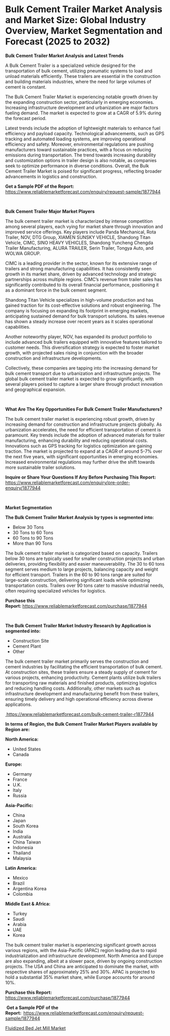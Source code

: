 <p><h1>Bulk Cement Trailer Market Analysis and Market Size: Global Industry Overview, Market Segmentation and Forecast (2025 to 2032)</h1></p><p><strong>Bulk Cement Trailer Market Analysis and Latest Trends</strong></p>
<p><p>A Bulk Cement Trailer is a specialized vehicle designed for the transportation of bulk cement, utilizing pneumatic systems to load and unload materials efficiently. These trailers are essential in the construction and building materials industries, where the need for large volumes of cement is constant.</p><p>The Bulk Cement Trailer Market is experiencing notable growth driven by the expanding construction sector, particularly in emerging economies. Increasing infrastructure development and urbanization are major factors fueling demand. The market is expected to grow at a CAGR of 5.9% during the forecast period. </p><p>Latest trends include the adoption of lightweight materials to enhance fuel efficiency and payload capacity. Technological advancements, such as GPS tracking and automated loading systems, are improving operational efficiency and safety. Moreover, environmental regulations are pushing manufacturers toward sustainable practices, with a focus on reducing emissions during transportation. The trend towards increasing durability and customization options in trailer design is also notable, as companies seek to optimize performance in diverse conditions. Overall, the Bulk Cement Trailer Market is poised for significant progress, reflecting broader advancements in logistics and construction.</p></p>
<p><strong>Get a Sample PDF of the Report:&nbsp;</strong> <a href="https://www.reliablemarketforecast.com/enquiry/request-sample/1877944?utm_campaign=3203&utm_medium=2&utm_source=Github&utm_content=ia&utm_term=11042025&utm_id=bulk-cement-trailer">https://www.reliablemarketforecast.com/enquiry/request-sample/1877944</a></p>
<p>&nbsp;</p>
<p><strong>Bulk Cement Trailer Major Market Players</strong></p>
<p><p>The bulk cement trailer market is characterized by intense competition among several players, each vying for market share through innovation and improved service offerings. Key players include Panda Mechanical, Rota Trailer, NOV, DTG Group, XIAMEN SUNSKY VEHICLE, Shandong Titan Vehicle, CIMC, SINO HEAVY VEHICLES, Shandong Yuncheng Chengda Trailer Manufacturing, ALURA TRAILER, Serin Trailer, Tongya Auto, and WOLWA GROUP.</p><p>CIMC is a leading provider in the sector, known for its extensive range of trailers and strong manufacturing capabilities. It has consistently seen growth in its market share, driven by advanced technology and strategic partnerships across multiple regions. CIMC’s revenue from trailer sales has significantly contributed to its overall financial performance, positioning it as a dominant force in the bulk cement segment.</p><p>Shandong Titan Vehicle specializes in high-volume production and has gained traction for its cost-effective solutions and robust engineering. The company is focusing on expanding its footprint in emerging markets, anticipating sustained demand for bulk transport solutions. Its sales revenue has shown a steady increase over recent years as it scales operational capabilities.</p><p>Another noteworthy player, NOV, has expanded its product portfolio to include advanced bulk trailers equipped with innovative features tailored to customer needs. This diversification strategy is expected to foster market growth, with projected sales rising in conjunction with the broader construction and infrastructure developments.</p><p>Collectively, these companies are tapping into the increasing demand for bulk cement transport due to urbanization and infrastructure projects. The global bulk cement trailer market is expected to grow significantly, with several players poised to capture a larger share through product innovation and geographical expansion.</p></p>
<p>&nbsp;</p>
<p><strong>What Are The Key Opportunities For Bulk Cement Trailer Manufacturers?</strong></p>
<p><p>The bulk cement trailer market is experiencing robust growth, driven by increasing demand for construction and infrastructure projects globally. As urbanization accelerates, the need for efficient transportation of cement is paramount. Key trends include the adoption of advanced materials for trailer manufacturing, enhancing durability and reducing operational costs. Innovations such as GPS tracking for logistics optimization are gaining traction. The market is projected to expand at a CAGR of around 5-7% over the next five years, with significant opportunities in emerging economies. Increased environmental regulations may further drive the shift towards more sustainable trailer solutions.</p></p>
<p><strong>Inquire or Share Your Questions If Any Before Purchasing This Report:</strong> <a href="https://www.reliablemarketforecast.com/enquiry/pre-order-enquiry/1877944?utm_campaign=3203&utm_medium=2&utm_source=Github&utm_content=ia&utm_term=11042025&utm_id=bulk-cement-trailer">https://www.reliablemarketforecast.com/enquiry/pre-order-enquiry/1877944</a></p>
<p>&nbsp;</p>
<p><strong>Market Segmentation</strong></p>
<p><strong>The Bulk Cement Trailer Market Analysis by types is segmented into:</strong></p>
<p><ul><li>Below 30 Tons</li><li>30 Tons to 60 Tons</li><li>60 Tons to 90 Tons</li><li>More than 90 Tons</li></ul></p>
<p><p>The bulk cement trailer market is categorized based on capacity. Trailers below 30 tons are typically used for smaller construction projects and urban deliveries, providing flexibility and easier maneuverability. The 30 to 60 tons segment serves medium to large projects, balancing capacity and weight for efficient transport. Trailers in the 60 to 90 tons range are suited for large-scale construction, delivering significant loads while optimizing transportation costs. Trailers over 90 tons cater to massive industrial needs, often requiring specialized vehicles for logistics.</p></p>
<p><strong>Purchase this Report:&nbsp;</strong><a href="https://www.reliablemarketforecast.com/purchase/1877944?utm_campaign=3203&utm_medium=2&utm_source=Github&utm_content=ia&utm_term=11042025&utm_id=bulk-cement-trailer">https://www.reliablemarketforecast.com/purchase/1877944</a></p>
<p>&nbsp;</p>
<p><strong>The Bulk Cement Trailer Market Industry Research by Application is segmented into:</strong></p>
<p><ul><li>Construction Site</li><li>Cement Plant</li><li>Other</li></ul></p>
<p><p>The bulk cement trailer market primarily serves the construction and cement industries by facilitating the efficient transportation of bulk cement. At construction sites, these trailers ensure a steady supply of cement for various projects, enhancing productivity. Cement plants utilize bulk trailers for transporting raw materials and finished products, optimizing logistics and reducing handling costs. Additionally, other markets such as infrastructure development and manufacturing benefit from these trailers, ensuring timely delivery and high operational efficiency across diverse applications.</p></p>
<p><a href="https://www.reliablemarketforecast.com/bulk-cement-trailer-r1877944?utm_campaign=3203&utm_medium=2&utm_source=Github&utm_content=ia&utm_term=11042025&utm_id=bulk-cement-trailer">&nbsp;https://www.reliablemarketforecast.com/bulk-cement-trailer-r1877944</a></p>
<p><strong>In terms of Region, the Bulk Cement Trailer Market Players available by Region are:</strong></p>
<p>
    <p> <strong> North America: </strong>
        <ul>
            <li>United States</li>
            <li>Canada</li>
        </ul>
        </p> 
    <p> <strong> Europe: </strong>
        <ul>
            <li>Germany</li>
            <li>France</li>
            <li>U.K.</li>
            <li>Italy</li>
            <li>Russia</li>
        </ul>
        </p> 
    <p> <strong> Asia-Pacific: </strong>
        <ul>
            <li>China</li>
            <li>Japan</li>
            <li>South Korea</li>
            <li>India</li>
            <li>Australia</li>
            <li>China Taiwan</li>
            <li>Indonesia</li>
            <li>Thailand</li>
            <li>Malaysia</li>
        </ul>
        </p> 
    <p> <strong> Latin America: </strong>
        <ul>
            <li>Mexico</li>
            <li>Brazil</li>
            <li>Argentina Korea</li>
            <li>Colombia</li>
        </ul>
        </p> 
    <p> <strong> Middle East & Africa: </strong>
        <ul>
            <li>Turkey</li>
            <li>Saudi</li>
            <li>Arabia</li>
            <li>UAE</li>
            <li>Korea</li>
        </ul>
    </p>
    </p>
<p><p>The bulk cement trailer market is experiencing significant growth across various regions, with the Asia-Pacific (APAC) region leading due to rapid industrialization and infrastructure development. North America and Europe are also expanding, albeit at a slower pace, driven by ongoing construction projects. The USA and China are anticipated to dominate the market, with respective shares of approximately 25% and 30%. APAC is projected to hold a substantial 35% market share, while Europe accounts for around 10%.</p></p>
<p><strong>Purchase this Report: </strong><a href="https://www.reliablemarketforecast.com/purchase/1877944?utm_campaign=3203&utm_medium=2&utm_source=Github&utm_content=ia&utm_term=11042025&utm_id=bulk-cement-trailer">https://www.reliablemarketforecast.com/purchase/1877944</a></p>
<p>&nbsp;<strong>Get a Sample PDF of the Report:&nbsp;&nbsp;</strong><a href="https://www.reliablemarketforecast.com/enquiry/request-sample/1877944?utm_campaign=3203&utm_medium=2&utm_source=Github&utm_content=ia&utm_term=11042025&utm_id=bulk-cement-trailer">https://www.reliablemarketforecast.com/enquiry/request-sample/1877944</a></p>
<p><strong></strong></p>
<p><p><a href="https://github.com/hartsockdonnette82/Market-Research-Report-List-1/blob/main/fluidized-bed-jet-mill-market.md?utm_campaign=3203&utm_medium=2&utm_source=Github&utm_content=ia&utm_term=11042025&utm_id=bulk-cement-trailer">Fluidized Bed Jet Mill Market</a></p></p>